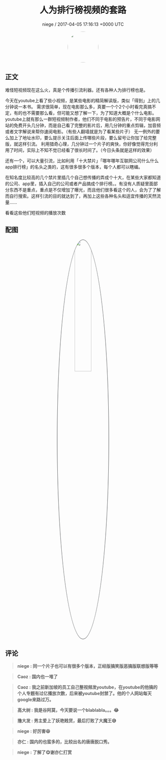 <h1 align="center">人为排行榜视频的套路</h1>
<p align="center">
    <a>niege / 2017-04-05 17:16:13 &#43;0000 UTC</a>
</p>

<div align="center">
    <img src="https://images.zsxq.com/Fl7mpUdfN6iS8EYQh7lJqU5pnXzI?e=1590940799&amp;token=kIxbL07-8jAj8w1n4s9zv64FuZZNEATmlU_Vm6zD:YB17ai-Kjrn6Km0zdM4CccXkteQ=" width="100" height="100" style="border:1px solid;border-radius:50%; color:#ffffff"/>
</div>

## 正文

<div>

难怪短视频现在这么火，真是个传播引流利器。还有各种人为排行榜也是。

今天在youtube上看了些小视频，是某些电影的精简解读版，类似「得到」上的几分钟说一本书。
需求很简单，现在电影那么多，真要一个个2个小时看完真搞不定，有的也不需要那么看，但可能又想了解一下，为了知道大概是个什么电影。
youtube上就有那么一群短视频制作者，他们不同于电影的预告片，不同于电影网站的免费开头几分钟，而是自己看了完整的影片后，用几分钟的重点剪辑，加音频或者文字解说来帮你速阅电影。（有些人翻墙就是为了看某些片子）
无一例外的要么加上了地址水印，要么提示关注后面上传哪些片段，要么留号让你加了给完整版，就这样引流。
利用猎奇心理，几分钟过一个片子的爽快，你好像觉得充分利用了时间，实际上不知不觉已经看了很长时间了。（今日头条就是这样的效果）

还有一个，可以大量引流，比如利用「十大禁片」「哪年哪年互联网公司什么什么app排行榜」的名头之类的，这有很多很多个版本，每个人都可以瞎编。

在知名度比较高的几个禁片里插几个自己想传播的弄成个十大，在某些大家都知道的公司、app里，插入自己的公司或者产品搞成个排行榜。。有没有人质疑里面部分东西不是重点，重点是不仅增加了曝光，而且他们很多看这个的人，会为了了解而自行搜索。这样引流的目的就达到了，再加上这些各种名头和适宜传播的天然流量......

看看这些他们短视频的播放次数
</div>

## 配图
<div class="image" align="center">

<img src="https://images.zsxq.com/FgEcLNJnJCwkcOXdFYNem1HyxDzl?e=1590940799&amp;token=kIxbL07-8jAj8w1n4s9zv64FuZZNEATmlU_Vm6zD:p0ShlGTJphOlX_ggGCjLhpLiQuE=" width="33%" height="33%" style="border:1px solid;border-radius:50%; color:#3c3f41"/>

</div>

## 评论

<div align="left">
<div>

<blockquote >
<span> <strong>niege : 同一个片子也可以有很多个版本，正经版搞笑版恶搞版联想版等等 </strong></span>
</blockquote>

<blockquote >
<span> <strong>Caoz : 国内也一堆了 </strong></span>
</blockquote>

<blockquote >
<span> <strong>Caoz : 我之前新加坡的员工自己整视频发youtube，在youtube的他搞的个人专题有过亿播放次数，后来被youtube封禁了。他的个人网站每天google来路过万。 </strong></span>
</blockquote>

<blockquote >
<span> <strong>高大树 : 我是谷阿莫，今天要说一个blablabla。。。😂 </strong></span>
</blockquote>

<blockquote >
<span> <strong>撸大发 : 男主爱上了妖艳贱货，最后打败了大魔王😅 </strong></span>
</blockquote>

<blockquote >
<span> <strong>niege : 好厉害😆 </strong></span>
</blockquote>

<blockquote >
<span> <strong>亦仁 : 国内的也蛮多的，比较出名的唐唐脱口秀。 </strong></span>
</blockquote>

<blockquote >
<span> <strong>niege : 了解了😋谢亦仁打赏 </strong></span>
</blockquote>

</div>
</div>